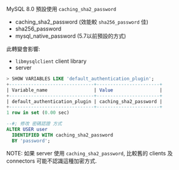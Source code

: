 

MySQL 8.0 預設使用 `caching_sha2_password`


- caching_sha2_password (效能較 `sha256_password` 佳)
- sha256_password
- mysql_native_password (5.7以前預設的方式)

此轉變會影響:

- `libmysqlclient` client library
- server


```sql
> SHOW VARIABLES LIKE 'default_authentication_plugin';
+-------------------------------+-----------------------+
| Variable_name                 | Value                 |
+-------------------------------+-----------------------+
| default_authentication_plugin | caching_sha2_password |
+-------------------------------+-----------------------+
1 row in set (0.00 sec)
```


```sql
--#; 修改 密碼認證 方式
ALTER USER user
  IDENTIFIED WITH caching_sha2_password
  BY 'password';
```

NOTE: 如果 server 使用 `caching_sha2_password`, 比較舊的 clients 及 connectors 可能不認識這種加密方式.